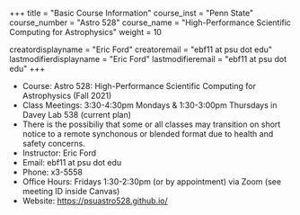 +++
title = "Basic Course Information"
course_inst = "Penn State"
course_number = "Astro 528"
course_name = "High-Performance Scientific Computing for Astrophysics"
weight = 10

creatordisplayname = "Eric Ford"
creatoremail = "ebf11 at psu dot edu"
lastmodifierdisplayname = "Eric Ford"
lastmodifieremail = "ebf11 at psu dot edu"
+++

- Course: Astro 528: High-Performance Scientific Computing for Astrophysics (Fall 2021)
- Class Meetings: 3:30-4:30pm Mondays &amp; 1:30-3:00pm Thursdays in Davey Lab 538 (current plan)
- There is the possibiliy that some or all classes may transition on short notice to a remote synchonous or blended format due to health and safety concerns.  
- Instructor: Eric Ford
- Email: ebf11 at psu dot edu
- Phone: x3-5558
- Office Hours: Fridays 1:30-2:30pm (or by appointment) via Zoom (see meeting ID inside Canvas)
- Website: https://psuastro528.github.io/

